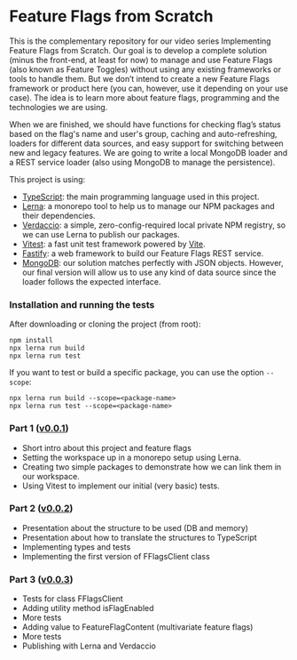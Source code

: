 # Feature Flags from Scratch

This is the complementary repository for our video series Implementing Feature Flags from Scratch.
Our goal is to develop a complete solution (minus the front-end, at least for now) to manage and use Feature Flags (also
known as Feature Toggles) without using any existing frameworks or tools to handle them.
But we don’t intend to create a new Feature Flags framework or product here (you can, however, use it depending on your
use case).
The idea is to learn more about feature flags, programming and the technologies we are using.

When we are finished, we should have functions for checking flag’s status based on the flag's name and user's group,
caching and auto-refreshing, loaders for different data sources, and easy support for switching between new and legacy
features.
We are going to write a local MongoDB loader and a REST service loader (also using MongoDB to manage the persistence).

This project is using:

- [TypeScript](https://www.typescriptlang.org/): the main programming language used in this project.
- [Lerna](https://lerna.js.org/): a monorepo tool to help us to manage our NPM packages and their dependencies.
- [Verdaccio](https://verdaccio.org/): a simple, zero-config-required local private NPM registry, so we can use Lerna to
  publish our packages.
- [Vitest](https://vitest.dev/): a fast unit test framework powered by [Vite](https://vitejs.dev/).
- [Fastify](https://www.fastify.io/): a web framework to build our Feature Flags REST service.
- [MongoDB](https://www.mongodb.com/): our solution matches perfectly with JSON objects. However, our final version will
  allow us to use any
  kind of data source since the loader follows the expected interface.

### Installation and running the tests

After downloading or cloning the project (from root):

```
npm install
npx lerna run build
npx lerna run test
```

If you want to test or build a specific package, you can use the option `--scope`:

```
npx lerna run build --scope=<package-name>
npx lerna run test --scope=<package-name>
```

### Part 1 ([v0.0.1](https://github.com/marcellothiry/fflags/releases/tag/v0.0.1))

- Short intro about this project and feature flags
- Setting the workspace up in a monorepo setup using Lerna.
- Creating two simple packages to demonstrate how we can link them in our workspace.
- Using Vitest to implement our initial (very basic) tests.

### Part 2 ([v0.0.2](https://github.com/marcellothiry/fflags/releases/tag/v0.0.2))

- Presentation about the structure to be used (DB and memory)
- Presentation about how to translate the structures to TypeScript
- Implementing types and tests
- Implementing the first version of FFlagsClient class

### Part 3 ([v0.0.3](https://github.com/marcellothiry/fflags/releases/tag/v0.0.3))

- Tests for class FFlagsClient
- Adding utility method isFlagEnabled
- More tests
- Adding value to FeatureFlagContent (multivariate feature flags)
- More tests
- Publishing with Lerna and Verdaccio
